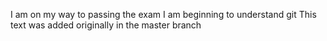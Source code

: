 I am on my way to passing the exam
I am beginning to understand git
This text was added originally in the master branch
